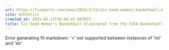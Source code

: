 ```yaml
---
url: https://fiusports.com/news/2025/3/13/six-seed-womens-basketball-eliminated-from-the-cusa-basketball-tournament-on-thursday-afternoon.aspx
site: Athletics
crawled_at: 2025-05-13T10:04:43.807075
title: Six-Seed Women's Basketball Eliminated from the CUSA Basketball Tournament on Thursday Afternoon - FIU Athletics
---
```


Error generating fit markdown: '<' not supported between instances of 'int' and 'str'
